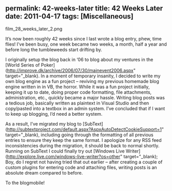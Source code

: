 permalink: 42-weeks-later
title: 42 Weeks Later
date: 2011-04-17
tags: [Miscellaneous]
---
film_28_weeks_later_2.png

It’s now been roughly 42 weeks since I last wrote a blog entry, phew, time flies! I’ve been busy, one week became two weeks, a month, half a year and before long the tumbleweeds start drifting by.

I originally setup the blog back in ‘06 to blog about my ventures in the [World Series of Poker](http://improve.dk/archive/2006/07/30/mainevent2006.aspx" target="_blank). In a moment of temporary insanity, I decided to write my own blog engine as a fun project – reviving my previous homemade blog engine written in in VB, the horror. While it was a fun project initially, keeping it up to date, doing proper code formatting, file attachments, administration, etc., quickly became a major hassle. Writing blog posts was a tedious job, basically written as plaintext in Visual Studio and then copy/pasted into a textbox in an admin system. I’ve concluded that if I want to keep up blogging, I’d need a better system.

As a result, I’ve migrated my blog to [SubText](http://subtextproject.com/default.aspx?AspxAutoDetectCookieSupport=1" target="_blank), including going through the formatting of all previous entries to ensure they keep the same format. I apologize for any RSS feed inconsistencies during the migration, it should be back to normal shortly. Running on SubText I could finally try out [Windows Live Writer](http://explore.live.com/windows-live-writer?os=other" target="_blank); Boy, do I regret not having tried that out earlier – after creating a couple of custom plugins for entering code and attaching files, writing posts is an absolute dream compared to before.

To the blogmobile!
